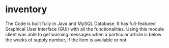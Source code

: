# inventory
The Code is built fully in Java and MySQL Database. It has full-featured Graphical User Interface (GUI) with all the functionalities.
Using this module client was able to get warning messages when a particular article is below the weeks of supply number, if the item is available or not.
